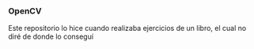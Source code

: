 ### OpenCV

Este repositorio lo hice cuando realizaba ejercicios de un libro, el cual no diré de donde lo conseguí
